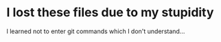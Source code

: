 # I lost these files due to my stupidity
I learned not to enter git commands which I don't understand...
